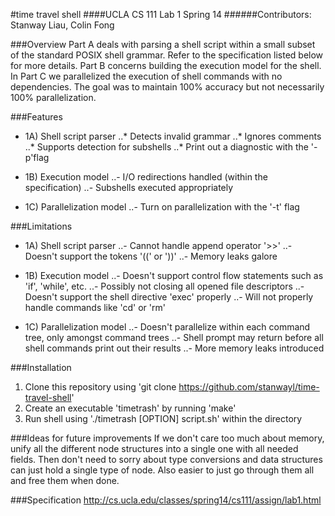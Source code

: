 #time travel shell
####UCLA CS 111 Lab 1 Spring 14
######Contributors: Stanway Liau, Colin Fong

###Overview
Part A deals with parsing a shell script within a small subset of the standard POSIX shell grammar.
Refer to the specification listed below for more details. Part B concerns building the execution
model for the shell. In Part C we parallelized the execution of shell commands with no dependencies.
The goal was to maintain 100% accuracy but not necessarily 100% parallelization.

###Features
- 1A) Shell script parser
..* Detects invalid grammar
..* Ignores comments
..* Supports detection for subshells
..* Print out a diagnostic with the '-p'flag

- 1B) Execution model
..- I/O redirections handled (within the specification)
..- Subshells executed appropriately

- 1C) Parallelization model
..- Turn on parallelization with the '-t' flag

###Limitations
- 1A) Shell script parser
..- Cannot handle append operator '>>'
..- Doesn't support the tokens '((' or '))'
..- Memory leaks galore

- 1B) Execution model
..- Doesn't support control flow statements such as 'if', 'while', etc.
..- Possibly not closing all opened file descriptors
..- Doesn't support the shell directive 'exec' properly
..- Will not properly handle commands like 'cd' or 'rm'

- 1C) Parallelization model
..- Doesn't parallelize within each command tree, only amongst command trees
..- Shell prompt may return before all shell commands print out their results
..- More memory leaks introduced

###Installation
1. Clone this repository using 'git clone https://github.com/stanwayl/time-travel-shell'
2. Create an executable 'timetrash' by running 'make'
3. Run shell using './timetrash [OPTION] script.sh' within the directory

###Ideas for future improvements
If we don't care too much about memory, unify all the different
node structures into a single one with all needed fields. Then
don't need to sorry about type conversions and data structures
can just hold a single type of node. Also easier to just go
through them all and free them when done. 

###Specification
http://cs.ucla.edu/classes/spring14/cs111/assign/lab1.html